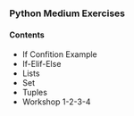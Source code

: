 ###  Python Medium Exercises

#### Contents

* If Confition Example 
* If-Elif-Else
* Lists
* Set
* Tuples
* Workshop 1-2-3-4
